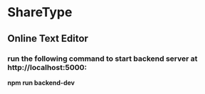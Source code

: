 # ShareType

## Online Text Editor

### run the following command to start backend server at http://localhost:5000:
**npm run backend-dev**